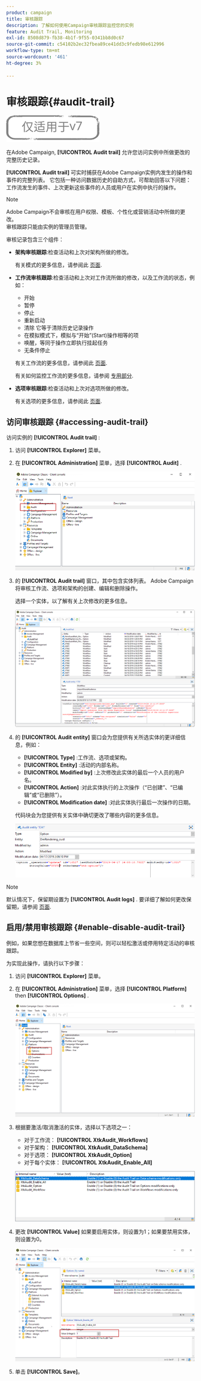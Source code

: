 ```yaml
---
product: campaign
title: 审核跟踪
description: 了解如何使用Campaign审核跟踪监控您的实例
feature: Audit Trail, Monitoring
exl-id: 8508d879-fb38-4b1f-9f55-0341bb8d0c67
source-git-commit: c54102b2ec32fbea89ce41dd3c9fedb98e612996
workflow-type: tm+mt
source-wordcount: '461'
ht-degree: 3%

---
```


# 审核跟踪{#audit-trail}

![](../../assets/v7-only.svg)

在Adobe Campaign, **[!UICONTROL Audit trail]** 允许您访问实例中所做更改的完整历史记录。

**[!UICONTROL Audit trail]** 可实时捕获在Adobe Campaign实例内发生的操作和事件的完整列表。 它包括一种访问数据历史的自助方式，可帮助回答以下问题：工作流发生的事件、上次更新这些事件的人员或用户在实例中执行的操作。

>[!NOTE]
>
>Adobe Campaign不会审核在用户权限、模板、个性化或营销活动中所做的更改。\
>审核跟踪只能由实例的管理员管理。

审核记录包含三个组件：

* **架构审核跟踪**:检查活动和上次对架构所做的修改。

   有关模式的更多信息，请参阅此 [页面](../../configuration/using/data-schemas.md).

* **工作流审核跟踪**:检查活动和上次对工作流所做的修改，以及工作流的状态，例如：

   * 开始
   * 暂停
   * 停止
   * 重新启动
   * 清除 它等于清除历史记录操作
   * 在模拟模式下，模拟与“开始”(Start)操作相等的项
   * 唤醒，等同于操作立即执行挂起任务
   * 无条件停止

   有关工作流的更多信息，请参阅此 [页面](../../workflow/using/about-workflows.md).

   有关如何监控工作流的更多信息，请参阅 [专用部分](../../workflow/using/monitoring-workflow-execution.md).

* **选项审核跟踪**:检查活动和上次对选项所做的修改。

   有关选项的更多信息，请参阅此 [页面](../../installation/using/configuring-campaign-options.md).

## 访问审核跟踪 {#accessing-audit-trail}

访问实例的 **[!UICONTROL Audit trail]** :

1. 访问 **[!UICONTROL Explorer]** 菜单。
1. 在 **[!UICONTROL Administration]** 菜单，选择 **[!UICONTROL Audit]** .

   ![](assets/audit_trail_1.png)

1. 的 **[!UICONTROL Audit trail]** 窗口，其中包含实体列表。 Adobe Campaign将审核工作流、选项和架构的创建、编辑和删除操作。

   选择一个实体，以了解有关上次修改的更多信息。

   ![](assets/audit_trail_2.png)

1. 的 **[!UICONTROL Audit entity]** 窗口会为您提供有关所选实体的更详细信息，例如：

   * **[!UICONTROL Type]** :工作流、选项或架构。
   * **[!UICONTROL Entity]** :活动的内部名称。
   * **[!UICONTROL Modified by]** :上次修改此实体的最后一个人员的用户名。
   * **[!UICONTROL Action]** :对此实体执行的上次操作（“已创建”、“已编辑”或“已删除”）。
   * **[!UICONTROL Modification date]** :对此实体执行最后一次操作的日期。

   代码块会为您提供有关实体中确切更改了哪些内容的更多信息。

   ![](assets/audit_trail_3.png)

>[!NOTE]
>
>默认情况下，保留期设置为 **[!UICONTROL Audit logs]** . 要详细了解如何更改保留期，请参阅 [页面](../../production/using/database-cleanup-workflow.md#deployment-wizard).

## 启用/禁用审核跟踪 {#enable-disable-audit-trail}

例如，如果您想在数据库上节省一些空间，则可以轻松激活或停用特定活动的审核跟踪。

为实现此操作，请执行以下步骤：

1. 访问 **[!UICONTROL Explorer]** 菜单。
1. 在 **[!UICONTROL Administration]** 菜单，选择 **[!UICONTROL Platform]** then **[!UICONTROL Options]** .

   ![](assets/audit_trail_4.png)

1. 根据要激活/取消激活的实体，选择以下选项之一：

   * 对于工作流： **[!UICONTROL XtkAudit_Workflows]**
   * 对于架构： **[!UICONTROL XtkAudit_DataSchema]**
   * 对于选项： **[!UICONTROL XtkAudit_Option]**
   * 对于每个实体： **[!UICONTROL XtkAudit_Enable_All]**

   ![](assets/audit_trail_5.png)

1. 更改 **[!UICONTROL Value]** 如果要启用实体，则设置为1；如果要禁用实体，则设置为0。

   ![](assets/audit_trail_6.png)

1. 单击 **[!UICONTROL Save]**。
